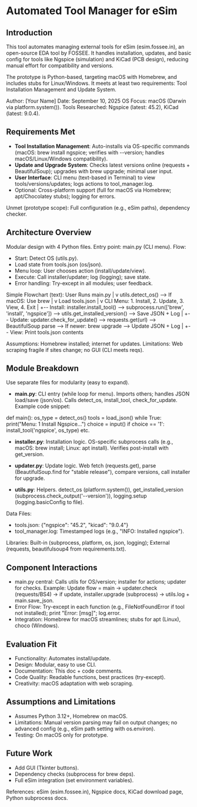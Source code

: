 # Automated Tool Manager for eSim

## Introduction
This tool automates managing external tools for eSim (esim.fossee.in), an open-source EDA tool by FOSSEE. It handles installation, updates, and basic config for tools like Ngspice (simulation) and KiCad (PCB design), reducing manual effort for compatibility and versions.

The prototype is Python-based, targeting macOS with Homebrew, and includes stubs for Linux/Windows. It meets at least two requirements: Tool Installation Management and Update System.

Author: [Your Name]
Date: September 10, 2025
OS Focus: macOS (Darwin via platform.system()).
Tools Researched: Ngspice (latest: 45.2), KiCad (latest: 9.0.4).

## Requirements Met
- **Tool Installation Management**: Auto-installs via OS-specific commands (macOS: brew install ngspice; verifies with --version; handles macOS/Linux/Windows compatibility).
- **Update and Upgrade System**: Checks latest versions online (requests + BeautifulSoup); upgrades with brew upgrade; minimal user input.
- **User Interface**: CLI menu (text-based in Terminal) to view tools/versions/updates; logs actions to tool_manager.log.
- Optional: Cross-platform support (full for macOS via Homebrew; apt/Chocolatey stubs); logging for errors.

Unmet (prototype scope): Full configuration (e.g., eSim paths), dependency checker.

## Architecture Overview
Modular design with 4 Python files. Entry point: main.py (CLI menu).
Flow:
- Start: Detect OS (utils.py).
- Load state from tools.json (os/json).
- Menu loop: User chooses action (install/update/view).
- Execute: Call installer/updater; log (logging); save state.
- Error handling: Try-except in all modules; user feedback.

Simple Flowchart (text):
User Runs main.py
|
v
utils.detect_os() --> If macOS: Use brew
|
v
Load tools.json
|
v
CLI Menu: 1. Install, 2. Update, 3. View, 4. Exit
|
+-- Install: installer.install_tool() --> subprocess.run(['brew', 'install', 'ngspice']) --> utils.get_installed_version() --> Save JSON + Log
|
+-- Update: updater.check_for_update() --> requests.get(url) --> BeautifulSoup parse --> If newer: brew upgrade --> Update JSON + Log
|
+-- View: Print tools.json contents


Assumptions: Homebrew installed; internet for updates. Limitations: Web scraping fragile if sites change; no GUI (CLI meets reqs).

## Module Breakdown
Use separate files for modularity (easy to expand).

- **main.py**: CLI entry (while loop for menu). Imports others; handles JSON load/save (json/os). Calls detect_os, install_tool, check_for_update. Example code snippet:

def main():
os_type = detect_os()
tools = load_json()
while True:
print("Menu: 1 Install Ngspice...")
choice = input()
if choice == '1':
install_tool('ngspice', os_type)
etc.


- **installer.py**: Installation logic. OS-specific subprocess calls (e.g., macOS: brew install; Linux: apt install). Verifies post-install with get_version.

- **updater.py**: Update logic. Web fetch (requests.get), parse (BeautifulSoup.find for "stable release"), compare versions, call installer for upgrade.

- **utils.py**: Helpers. detect_os (platform.system()), get_installed_version (subprocess.check_output('--version')), logging.setup (logging.basicConfig to file).

Data Files:
- tools.json: {"ngspice": "45.2", "kicad": "9.0.4"}
- tool_manager.log: Timestamped logs (e.g., "INFO: Installed ngspice").

Libraries: Built-in (subprocess, platform, os, json, logging); External (requests, beautifulsoup4 from requirements.txt).

## Component Interactions
- main.py central: Calls utils for OS/version; installer for actions; updater for checks. Example: Update flow = main → updater.check (requests/BS4) → if update, installer.upgrade (subprocess) → utils.log + main.save_json.
- Error Flow: Try-except in each function (e.g., FileNotFoundError if tool not installed); print "Error: [msg]"; log.error.
- Integration: Homebrew for macOS streamlines; stubs for apt (Linux), choco (Windows).

## Evaluation Fit
- Functionality: Automates install/update.
- Design: Modular, easy to use CLI.
- Documentation: This doc + code comments.
- Code Quality: Readable functions, best practices (try-except).
- Creativity: macOS adaptation with web scraping.

## Assumptions and Limitations
- Assumes Python 3.12+, Homebrew on macOS.
- Limitations: Manual version parsing may fail on output changes; no advanced config (e.g., eSim path setting with os.environ).
- Testing: On macOS only for prototype.

## Future Work
- Add GUI (Tkinter buttons).
- Dependency checks (subprocess for brew deps).
- Full eSim integration (set environment variables).

References: eSim (esim.fossee.in), Ngspice docs, KiCad download page, Python subprocess docs.